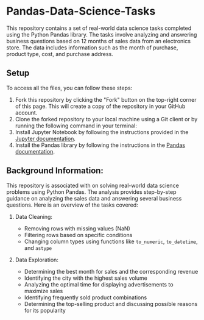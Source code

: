 # Pandas-Data-Science-Tasks

This repository contains a set of real-world data science tasks completed using the Python Pandas library. The tasks involve analyzing and answering business questions based on 12 months of sales data from an electronics store. The data includes information such as the month of purchase, product type, cost, and purchase address.

## Setup

To access all the files, you can follow these steps:

1. Fork this repository by clicking the "Fork" button on the top-right corner of this page. This will create a copy of the repository in your GitHub account.
2. Clone the forked repository to your local machine using a Git client or by running the following command in your terminal:
3. Install Jupyter Notebook by following the instructions provided in the [Jupyter documentation](https://jupyter.readthedocs.io/en/latest/install.html).
4. Install the Pandas library by following the instructions in the [Pandas documentation](https://pandas.pydata.org/pandas-docs/stable/install.html).

## Background Information:

This repository is associated with on solving real-world data science problems using Python Pandas. The analysis provides step-by-step guidance on analyzing the sales data and answering several business questions. Here is an overview of the tasks covered:

1. Data Cleaning:
   - Removing rows with missing values (NaN)
   - Filtering rows based on specific conditions
   - Changing column types using functions like `to_numeric`, `to_datetime`, and `astype`

2. Data Exploration:
   - Determining the best month for sales and the corresponding revenue
   - Identifying the city with the highest sales volume
   - Analyzing the optimal time for displaying advertisements to maximize sales
   - Identifying frequently sold product combinations
   - Determining the top-selling product and discussing possible reasons for its popularity

